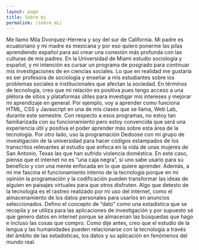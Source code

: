 ```yaml
---
layout: page
title: Sobre mi
permalink: /sobre_mi/
---
```


  Me llamo Mila Dvorquez-Herrera y soy del sur de California. Mi padre es ecuatoriano y mi madre es mexicana y por eso quiero ponerme las pilas  aprendiendo  español para así crear una conexión más profunda con las culturas de mis padres. En la Universidad de Miami estudio sociología y español, y mi intención es cursar un programa de posgrado para continuar mis investigaciones de en ciencias sociales. Lo que en realidad me gustaría es ser profesora de sociología y enseñar a mis estudiantes sobre los problemas sociales e institucionales que afectan la sociedad. En términos de tecnología, creo que mi relación es positiva pues tengo acceso a  una plétora de sitios y plataformas útiles para investigar mis intereses y  mejorar mi aprendizaje en general. Por ejemplo, voy a aprender como funciona HTML, CSS y Javascript en una de mis clases que se llama, Web Lab, durante este semestre. Con respecto a esos programas, no estoy tan familiarizada con su funcionamiento pero estoy convencida que será una experiencia útil y positiva el poder aprender más sobre esta área de la tecnología. 
  Por otro lado, uso la programación Dedoose con mi grupo de investigación de la universidad para hacer códigos estampados de los transcritos relevantes al estudio que enfoca en la vida de unas mujeres de San Antonio, Texas las que han sufrido violencia doméstica. En este caso, pienso que el internet no es “una caja negra”, si uno sabe usarlo para su beneficio y con una mente enfocada en lo que quiere aprender. Además, a  mí me fascina el funcionamiento interno de la tecnología porque en mi opinión la programación y la codificación pueden transformar las ideas de alguien en paisajes virtuales para que otros disfruten. Algo que detesto de la tecnología es el rastreo realizado por mi uso del internet, como el almacenamiento de los datos personales para usarlos en anuncios seleccionados. Defino el concepto de “dato” como una estadística que se recopila y se utiliza para las aplicaciones de investigación y por supuesto sé que genero datos en internet porque se almacenan las búsquedas que hago e incluso las cosas que compro. 
  Como dije antes, creo que el estudio de la lengua y las humanidades pueden relacionarse con la tecnología a través del ámbito de las estadísticas, los datos y su aplicación en fenómenos del mundo real. 
